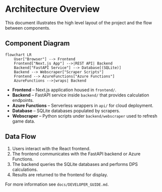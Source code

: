 # Architecture Overview

This document illustrates the high level layout of the project and the flow between components.

## Component Diagram

```mermaid
flowchart LR
    User["Browser"] --> Frontend
    Frontend["Next.js App"] -->|REST API| Backend
    Backend["FastAPI Service"] --> Database[(SQLite)]
    Backend --> Webscraper["Scraper Scripts"]
    Frontend --> AzureFunctions["Azure Functions"]
    AzureFunctions -->|wraps| Backend
```

* **Frontend** – Next.js application housed in `frontend/`.
* **Backend** – FastAPI service inside `backend/` that provides calculation endpoints.
* **Azure Functions** – Serverless wrappers in `api/` for cloud deployment.
* **Database** – SQLite databases populated by scrapers.
* **Webscraper** – Python scripts under `backend/webscraper` used to refresh game data.

## Data Flow

1. Users interact with the React frontend.
2. The frontend communicates with the FastAPI backend or Azure Functions.
3. The backend queries the SQLite databases and performs DPS calculations.
4. Results are returned to the frontend for display.

For more information see `docs/DEVELOPER_GUIDE.md`.

